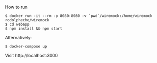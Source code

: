 How to run

```
$ docker run -it --rm -p 8080:8080 -v `pwd`/wiremock:/home/wiremock rodolpheche/wiremock
$ cd webapp
$ npm install && npm start
```

Alternatively:

```
$ docker-compose up
```

Visit http://localhost:3000

